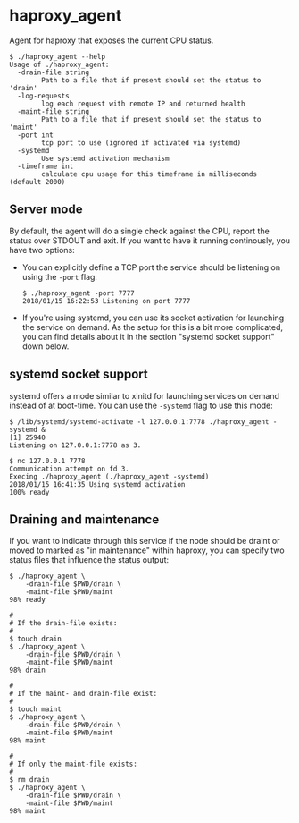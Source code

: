 # haproxy_agent

Agent for haproxy that exposes the current CPU status.

```
$ ./haproxy_agent --help
Usage of ./haproxy_agent:
  -drain-file string
    	Path to a file that if present should set the status to 'drain'
  -log-requests
    	log each request with remote IP and returned health
  -maint-file string
    	Path to a file that if present should set the status to 'maint'
  -port int
    	tcp port to use (ignored if activated via systemd)
  -systemd
    	Use systemd activation mechanism
  -timeframe int
    	calculate cpu usage for this timeframe in milliseconds (default 2000)
```

## Server mode

By default, the agent will do a single check against the CPU, report the status
over STDOUT and exit. If you want to have it running continously, you have two
options:

* You can explicitly define a TCP port the service should be listening on using
  the `-port` flag:

  ```
  $ ./haproxy_agent -port 7777
  2018/01/15 16:22:53 Listening on port 7777
  ```

* If you're using systemd, you can use its socket activation for launching the
  service on demand. As the setup for this is a bit more complicated, you can
  find details about it in the section "systemd socket support" down below.


## systemd socket support

systemd offers a mode similar to xinitd for launching services on demand
instead of at boot-time. You can use the `-systemd` flag to use this mode:

```
$ /lib/systemd/systemd-activate -l 127.0.0.1:7778 ./haproxy_agent -systemd &
[1] 25940
Listening on 127.0.0.1:7778 as 3.

$ nc 127.0.0.1 7778
Communication attempt on fd 3.
Execing ./haproxy_agent (./haproxy_agent -systemd)
2018/01/15 16:41:35 Using systemd activation
100% ready
```


## Draining and maintenance

If you want to indicate through this service if the node should be draint or
moved to marked as "in maintenance" within haproxy, you can specify two status
files that influence the status output:

```
$ ./haproxy_agent \
    -drain-file $PWD/drain \
    -maint-file $PWD/maint
98% ready

#
# If the drain-file exists:
#
$ touch drain
$ ./haproxy_agent \
    -drain-file $PWD/drain \
    -maint-file $PWD/maint
98% drain

#
# If the maint- and drain-file exist:
#
$ touch maint
$ ./haproxy_agent \
    -drain-file $PWD/drain \
    -maint-file $PWD/maint
98% maint

#
# If only the maint-file exists:
#
$ rm drain
$ ./haproxy_agent \
    -drain-file $PWD/drain \
    -maint-file $PWD/maint
98% maint
```
